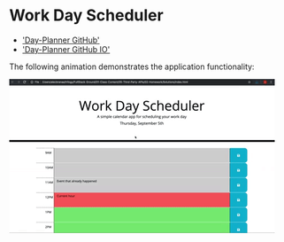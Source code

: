 # Work Day Scheduler

- ['Day-Planner GitHub'](https://github.com/gpaul12/UNC-VIRT-FSF-PT-01-2023-U-LOLC-MTTH-Mod-5-Challenge)
- ['Day-Planner GitHub IO'](https://jamierachael.github.io/Day-Planner/)

The following animation demonstrates the application functionality:

![A user clicks on slots on the color-coded calendar and edits the events.](./Assets/05-third-party-apis-homework-demo.gif)
